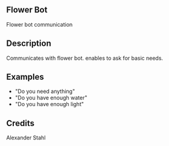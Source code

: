 ## Flower Bot
Flower bot communication

## Description
Communicates with flower bot. enables to ask for basic needs.

## Examples
 - "Do you need anything"
 - "Do you have enough water"
 - "Do you have enough light"


## Credits
Alexander Stahl


